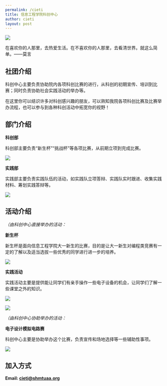 ```yaml
---
permalink: /cieti
title: 信息工程学院科创中心
author: cieti
layout: post
---
```




![](https://github.com/BiscuitsAndCats/shmtuaa.org/blob/main/assets/Cieti/logo.png)

在喜欢你的人那里，去热爱生活。在不喜欢你的人那里，去看清世界。就这么简单。——莫言

## 社团介绍
科创中心主要负责协助院内各项科创比赛的进行，从科创的初期宣传、培训到比赛；同时负责协助社会实践活动的举办等。

在这里你可以结识许多对科创感兴趣的朋友，可以熟知我院各项科创比赛及比赛举办流程，也可以参与到各种科创活动中拓宽你的视野！

## 部门介绍

**科创部**

科创部主要负责“新生杯”“挑战杯”等各项比赛，从前期立项到完成比赛。

![](https://github.com/BiscuitsAndCats/shmtuaa.org/blob/main/assets/Cieti/image1.1.png)

**实践部**

实践部主要负责实践队伍的活动，如实践队立项答辩、实践队实时跟进、收集实践材料、筹划实践答辩等。

![](https://github.com/BiscuitsAndCats/shmtuaa.org/blob/main/assets/Cieti/image1.2.png)

## 活动介绍

*（由科创中心直接举办的活动：*

**新生杯**

新生杯是面向信息工程学院大一新生的比赛，目的是让大一新生对编程类竞赛有一定的了解以及适当选拔一些优秀的同学进行进一步的培养。

![](https://github.com/BiscuitsAndCats/shmtuaa.org/blob/main/assets/Cieti/image2.1.png)

**实践活动**

实践活动主要是提供能让同学们有亲手操作一些电子设备的机会，让同学们了解一些课堂之外的知识。

![](https://github.com/BiscuitsAndCats/shmtuaa.org/blob/main/assets/Cieti/image3.1.png)

![](https://github.com/BiscuitsAndCats/shmtuaa.org/blob/main/assets/Cieti/image3.2.jpg)

*（由科创中心协助举办的活动：*

**电子设计模拟电路赛**

科创中心主要是协助举办这个比赛，负责宣传和场地选择等一些辅助性事项。

![](https://github.com/BiscuitsAndCats/shmtuaa.org/blob/main/assets/Cieti/image4.1.png)

## 加入方式

**Email: [cieti@shmtuaa.org](mailto:cieti@shmtuaa.org)**
